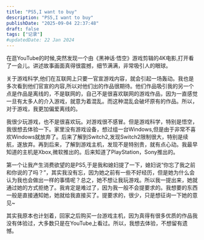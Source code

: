 ```yaml
---
title: "PS5,I want to buy"
description: "PS5,I want to buy"
publishDate: "2025-09-04 22:37:48"
draft: false
tags: ["记录"]
#updatedDate: 22 Jan 2024
---
```


在逛YouTube的时候,突然发现一个由《黑神话·悟空》游戏剪辑的4K电影,打开看了一会儿。讲述故事画面真得很震撼，细节满满，非常吸引人的眼球。

关于游戏科学,他们在互联网上只要一官宣游戏内容，就会引起一场轰动。我也是多次看到他们官宣的内容,所以对他们出的作品很期待。他们作品吸引我的另一个点是作品是离线的，不是联网的，自己不是很喜欢联网的游戏作品，因为一直感觉一旦有太多人的介入游戏，就意为着混乱。而这种混乱会破坏原有的作品。所以，对于游戏，我更加偏爱离线的。

我很少玩游戏，也不是很喜欢玩。对游戏很不感冒。但是游戏科学，特别是悟空，我很想去体验一下。家里没有游戏设备，想过组一台Windows,但是由于非常不喜欢Windows就放弃了。后来了解到Switch2,发现Switch2限制很大，特别是续航，遂放弃。再到后来，了解到游戏主机，发现不是特别贵，就有点心动。我最早知道的主机是Xbox,微软推出的。后来知道了PlayStation，Sony推出的。

第一个让我产生消费欲望的是PS5,于是我和媳妇提了一下，媳妇说“你忘了我之前和你说的了吗？”，其实我没有忘，因为她之前有一些不好经历，但是她为什么会认为我也会做出一样的事情呢？总之，她不想让我玩游戏。所以我一提出来，她就通过她的方式拒绝了。我肯定是难过了，因为我一般不会提要求的。我想要的东西一般是直接通知她，她就给我直接买了。提要求的，很少，只是想征询一下她的意见~

其实我原本也计划着，回家之后购买一台游戏主机，因为真得有很多优质的作品我没有体验过，大多数只是在YouTube上看过。所以，我想去体验，不想留有遗憾。

